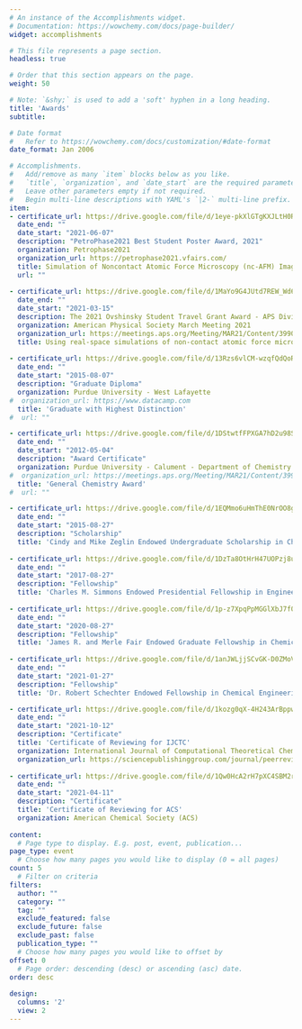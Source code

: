 ```yaml
---
# An instance of the Accomplishments widget.
# Documentation: https://wowchemy.com/docs/page-builder/
widget: accomplishments

# This file represents a page section.
headless: true

# Order that this section appears on the page.
weight: 50

# Note: `&shy;` is used to add a 'soft' hyphen in a long heading.
title: 'Awards'
subtitle:

# Date format
#   Refer to https://wowchemy.com/docs/customization/#date-format
date_format: Jan 2006

# Accomplishments.
#   Add/remove as many `item` blocks below as you like.
#   `title`, `organization`, and `date_start` are the required parameters.
#   Leave other parameters empty if not required.
#   Begin multi-line descriptions with YAML's `|2-` multi-line prefix.
item:
- certificate_url: https://drive.google.com/file/d/1eye-pkXlGTgKXJLtH0R4hBDCb_90q8VN/preview
  date_end: ""
  date_start: "2021-06-07"
  description: "PetroPhase2021 Best Student Poster Award, 2021"
  organization: Petrophase2021
  organization_url: https://petrophase2021.vfairs.com/
  title: Simulation of Noncontact Atomic Force Microscopy (nc-AFM) Images Using Real-Space Pseudopotential Calculations
  url: ""
  
- certificate_url: https://drive.google.com/file/d/1MaYo9G4JUtd7REW_Wd6HcUQrk2T5jLhI/preview
  date_end: ""
  date_start: "2021-03-15"
  description: The 2021 Ovshinsky Student Travel Grant Award - APS Division of Materials Physics (DMP)
  organization: American Physical Society March Meeting 2021
  organization_url: https://meetings.aps.org/Meeting/MAR21/Content/3990
  title: Using real-space simulations of non-contact atomic force microscopy to distinguish functional groups, atomic species and molecular geometries in organic molecules
  
- certificate_url: https://drive.google.com/file/d/13Rzs6vlCM-wzqfQdQoROqs4_ooRBioLQ/preview
  date_end: ""
  date_start: "2015-08-07"
  description: "Graduate Diploma"
  organization: Purdue University - West Lafayette
#  organization_url: https://www.datacamp.com
  title: 'Graduate with Highest Distinction'
#  url: ""

- certificate_url: https://drive.google.com/file/d/1DStwtfFPXGA7hD2u98SG_zNPiEe3yY2S/preview
  date_end: ""
  date_start: "2012-05-04"
  description: "Award Certificate"
  organization: Purdue University - Calument - Department of Chemistry and Physics
#  organization_url: https://meetings.aps.org/Meeting/MAR21/Content/3990
  title: 'General Chemistry Award'
#  url: ""

- certificate_url: https://drive.google.com/file/d/1EQMmo6uHmThE0NrOO8g59tyydigalE00/preview
  date_end: ""
  date_start: "2015-08-27"
  description: "Scholarship"
  title: 'Cindy and Mike Zeglin Endowed Undergraduate Scholarship in Chemical Engineering'
  
- certificate_url: https://drive.google.com/file/d/1DzTa8OtHrH47UOPzj8uuHq9DhhckCiLk/preview
  date_end: ""
  date_start: "2017-08-27"
  description: "Fellowship"
  title: 'Charles M. Simmons Endowed Presidential Fellowship in Engineering'
  
- certificate_url: https://drive.google.com/file/d/1p-z7XpqPpMGGlXbJ7f0oTn7hlx8c0EBh/preview
  date_end: ""
  date_start: "2020-08-27"
  description: "Fellowship"
  title: 'James R. and Merle Fair Endowed Graduate Fellowship in Chemical Engineering'
  
- certificate_url: https://drive.google.com/file/d/1anJWLjjSCvGK-D0ZMoVh_0vpleV5y1H5/preview
  date_end: ""
  date_start: "2021-01-27"
  description: "Fellowship"
  title: 'Dr. Robert Schechter Endowed Fellowship in Chemical Engineering'

- certificate_url: https://drive.google.com/file/d/1kozg0qX-4H243ArBppwe-TU_VBIW8Hgf/preview
  date_end: ""
  date_start: "2021-10-12"
  description: "Certificate"
  title: 'Certificate of Reviewing for IJCTC'
  organization: International Journal of Computational Theoretical Chemistry (IJCTC)
  organization_url: https://sciencepublishinggroup.com/journal/peerreviewers?journalid=228
  
- certificate_url: https://drive.google.com/file/d/1Qw0HcA2rH7pXC4SBM2rj-m6i_Z6hFicy/preview
  date_end: ""
  date_start: "2021-04-11"
  description: "Certificate"
  title: 'Certificate of Reviewing for ACS'
  organization: American Chemical Society (ACS)
  
content:
  # Page type to display. E.g. post, event, publication...
page_type: event
  # Choose how many pages you would like to display (0 = all pages)
count: 5
  # Filter on criteria
filters:
  author: ""
  category: ""
  tag: ""
  exclude_featured: false
  exclude_future: false
  exclude_past: false
  publication_type: ""
  # Choose how many pages you would like to offset by
offset: 0
  # Page order: descending (desc) or ascending (asc) date.
order: desc
  
design:
  columns: '2' 
  view: 2
---
```

